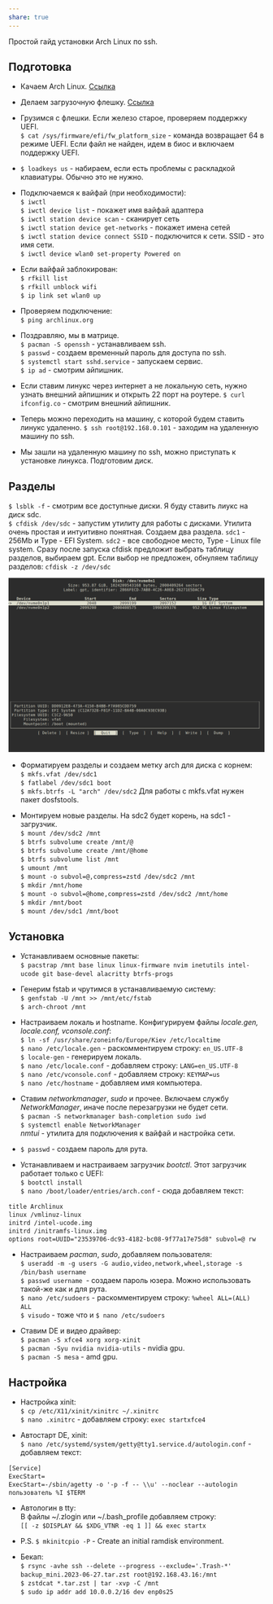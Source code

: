 ```yaml
---
share: true
---
```

  
Простой гайд установки Arch Linux по ssh.  
## Подготовка

- Качаем Arch Linux. [Ссылка](https://archlinux.org/download/)  
- Делаем загрузочную флешку. [Ссылка](https://wiki.archlinux.org/index.php/USB_flash_installation_medium_(%D0%A0%D1%83%D1%81%D1%81%D0%BA%D0%B8%D0%B9)#%D0%A1%D0%BE%D0%B7%D0%B4%D0%B0%D0%BD%D0%B8%D0%B5_%D0%B7%D0%B0%D0%B3%D1%80%D1%83%D0%B7%D0%BE%D1%87%D0%BD%D0%BE%D0%B3%D0%BE_USB_%D0%B4%D0%BB%D1%8F_BIOS_%D0%B8_UEFI)  
- Грузимся с флешки. Если железо старое, проверяем поддержку UEFI.  
 `$ cat /sys/firmware/efi/fw_platform_size` - команда возвращает 64 в режиме UEFI. Если файл не найден, идем в биос и включаем поддержку UEFI.   
- `$ loadkeys us` - набираем, если есть проблемы с раскладкой клавиатуры. Обычно это не нужно. 

- Подключаемся к вайфай (при необходимости):  
`$ iwctl`  
`$ iwctl device list` - покажет имя вайфай адаптера  
`$ iwctl station device scan` - сканирует сеть  
`$ iwctl station device get-networks` - покажет имена сетей   
`$ iwctl station device connect SSID` - подключится к сети. SSID - это имя сети.  
`$ iwctl device wlan0 set-property Powered on`  

- Если вайфай заблокирован:  
`$ rfkill list`  
`$ rfkill unblock wifi`  
`$ ip link set wlan0 up`  

- Проверяем подключение:  
`$ ping archlinux.org`

- Поздравляю, мы в матрице.   
`$ pacman -S openssh` - устанавливаем ssh.  
`$ passwd` - создаем временный пароль для доступа по ssh.  
`$ systemctl start sshd.service` - запускаем сервис.  
`$ ip ad` - смотрим айпишник.  

- Если ставим линукс через интернет а не локальную сеть, нужно узнать внешний айпишник и открыть 22 порт на роутере.
 `$ curl ifconfig.co` - смотрим внешний айпишник.

- Теперь можно переходить на машину, с которой будем ставить линукс удаленно.
`$ ssh root@192.168.0.101` - заходим на удаленную машину по ssh. 

- Мы зашли на удаленную машину по ssh, можно приступать к установке линукса. Подготовим диск.

## Разделы

`$ lsblk -f` - смотрим все доступные диски. Я буду ставить лиукс на диск sdc.  
`$ cfdisk /dev/sdc` - запустим утилиту для работы с дисками. Утилита очень простая и интуитивно понятная. Создаем два раздела. `sdc1` - 256Mb и Type - EFI System. `sdc2` - все свободное место, Type - Linux file system. Сразу после запуска cfdisk предложит выбрать таблицу разделов, выбираем gpt. Если выбор не предложен, обнуляем таблицу разделов: `cfdisk -z /dev/sdc`  

![image](./files/2023-12-10_14-47.png)

- Форматируем разделы и создаем метку arch для диска с корнем:  
`$ mkfs.vfat /dev/sdc1`  
`$ fatlabel /dev/sdc1 boot`  
`$ mkfs.btrfs -L "arch" /dev/sdc2`
Для работы с mkfs.vfat нужен пакет dosfstools.  

- Монтируем новые разделы. На sdс2 будет корень, на sdс1 - загрузчик.  
`$ mount /dev/sdc2 /mnt`  
`$ btrfs subvolume create /mnt/@`  
`$ btrfs subvolume create /mnt/@home`  
`$ btrfs subvolume list /mnt`  
`$ umount /mnt`  
`$ mount -o subvol=@,compress=zstd /dev/sdc2 /mnt`  
`$ mkdir /mnt/home`  
`$ mount -o subvol=@home,compress=zstd /dev/sdc2 /mnt/home`  
`$ mkdir /mnt/boot`  
`$ mount /dev/sdс1 /mnt/boot`  

## Установка

- Устанавливаем основные пакеты:    
`$ pacstrap /mnt base linux linux-firmware nvim inetutils intel-ucode git base-devel alacritty btrfs-progs`

- Генерим fstab и чрутимся в устанавливаемую систему:  
`$ genfstab -U /mnt >> /mnt/etc/fstab`  
`$ arch-chroot /mnt`  

- Настраиваем локаль и hostname. Конфигурируем файлы *locale.gen, locale.conf, vconsole.conf*:  
`$ ln -sf /usr/share/zoneinfo/Europe/Kiev /etc/localtime`  
`$ nano /etc/locale.gen` - раскомментируем строку: `en_US.UTF-8`  
`$ locale-gen` - генерируем локаль.  
`$ nano /etc/locale.conf` - добавляем строку: `LANG=en_US.UTF-8`  
`$ nano /etc/vconsole.conf` - добавляем строку: `KEYMAP=us`  
`$ nano /etc/hostname` - добавляем имя компьютера.  

- Ставим *networkmanager*, *sudo* и прочее. Включаем службу *NetworkManager*, иначе после перезагрузки не будет сети.   
`$ pacman -S networkmanager bash-completion sudo iwd`  
`$ systemctl enable NetworkManager`  
*nmtui* - утилита для подключения к вайфай и настройка сети.  

- `$ passwd` - создаем пароль для рута.  

- Устанавливаем и настраиваем загрузчик *bootctl*. Этот загрузчик работает только с UEFI:  
`$ bootctl install`  
`$ nano /boot/loader/entries/arch.conf` - сюда добавляем текст:  
```
title Archlinux
linux /vmlinuz-linux
initrd /intel-ucode.img
initrd /initramfs-linux.img
options root=UUID="23539706-dc93-4182-bc08-9f77a17e75d8" subvol=@ rw
```  
- Настраиваем *pacman*, *sudo*, добавляем пользователя:  
`$ useradd -m -g users -G audio,video,network,wheel,storage -s /bin/bash username`  
`$ passwd username `- создаем пароль юзера. Можно использовать такой-же как и для рута.  
`$ nano /etc/sudoers` - раскомментируем строку: `%wheel ALL=(ALL) ALL`  
`$ visudo` - тоже что и `$ nano /etc/sudoers`  

- Ставим DE и видео драйвер:  
`$ pacman -S xfce4 xorg xorg-xinit`   
`$ pacman -Syu nvidia nvidia-utils` - nvidia gpu.  
`$ pacman -S mesa` - amd gpu.  

## Настройка

- Настройка xinit:  
`$ cp /etc/X11/xinit/xinitrc ~/.xinitrc`  
`$ nano .xinitrc` - добавляем строку: `exec startxfce4`  

- Автостарт DE, xinit:  
`$ nano /etc/systemd/system/getty@tty1.service.d/autologin.conf` - добавляем текст:   
```
[Service]
ExecStart=
ExecStart=-/sbin/agetty -o '-p -f -- \\u' --noclear --autologin пользователь %I $TERM
```  
- Автологин в tty:  
В файлы ~/.zlogin или ~/.bash_profile добавляем строку:  
`[[ -z $DISPLAY && $XDG_VTNR -eq 1 ]] && exec startx`  

- P.S.
`$ mkinitcpio -P` - Create an initial ramdisk environment.  

- Бекап:  
`$ rsync -avhe ssh --delete --progress --exclude='.Trash-*' backup_mini.2023-06-27.tar.zst root@192.168.43.16:/mnt`  
`$ zstdcat *.tar.zst | tar -xvp -C /mnt`  
`$ sudo ip addr add 10.0.0.2/16 dev enp0s25`  




